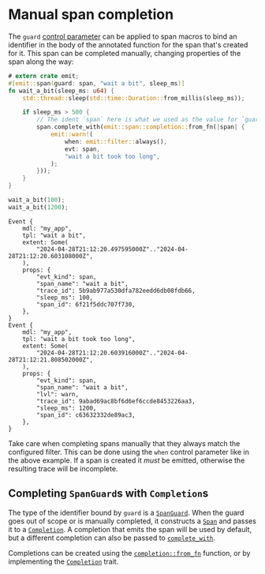 # Manual span completion

The `guard` [control parameter](../../reference/control-parameters.md) can be applied to span macros to bind an identifier in the body of the annotated function for the span that's created for it. This span can be completed manually, changing properties of the span along the way:

```rust
# extern crate emit;
#[emit::span(guard: span, "wait a bit", sleep_ms)]
fn wait_a_bit(sleep_ms: u64) {
    std::thread::sleep(std::time::Duration::from_millis(sleep_ms));

    if sleep_ms > 500 {
        // The ident `span` here is what we used as the value for `guard`
        span.complete_with(emit::span::completion::from_fn(|span| {
            emit::warn!(
                when: emit::filter::always(),
                evt: span,
                "wait a bit took too long",
            );
        }));
    }
}

wait_a_bit(100);
wait_a_bit(1200);
```

```text
Event {
    mdl: "my_app",
    tpl: "wait a bit",
    extent: Some(
        "2024-04-28T21:12:20.497595000Z".."2024-04-28T21:12:20.603108000Z",
    ),
    props: {
        "evt_kind": span,
        "span_name": "wait a bit",
        "trace_id": 5b9ab977a530dfa782eedd6db08fdb66,
        "sleep_ms": 100,
        "span_id": 6f21f5ddc707f730,
    },
}
Event {
    mdl: "my_app",
    tpl: "wait a bit took too long",
    extent: Some(
        "2024-04-28T21:12:20.603916000Z".."2024-04-28T21:12:21.808502000Z",
    ),
    props: {
        "evt_kind": span,
        "span_name": "wait a bit",
        "lvl": warn,
        "trace_id": 9abad69ac8bf6d6ef6ccde8453226aa3,
        "sleep_ms": 1200,
        "span_id": c63632332de89ac3,
    },
}
```

Take care when completing spans manually that they always match the configured filter. This can be done using the `when` control parameter like in the above example. If a span is created it _must_ be emitted, otherwise the resulting trace will be incomplete.

## Completing `SpanGuard`s with `Completion`s

The type of the identifier bound by `guard` is a [`SpanGuard`](https://docs.rs/emit/1.0.1/emit/span/struct.SpanGuard.html). When the guard goes out of scope or is manually completed, it constructs a [`Span`](https://docs.rs/emit/1.0.1/emit/span/struct.Span.html) and passes it to a [`Completion`](https://docs.rs/emit/1.0.1/emit/span/completion/trait.Completion.html). A completion that emits the span will be used by default, but a different completion can also be passed to [`complete_with`](https://docs.rs/emit/1.0.1/emit/span/struct.SpanGuard.html#method.complete_with).

Completions can be created using the [`completion::from_fn`](https://docs.rs/emit/1.0.1/emit/span/completion/fn.from_fn.html) function, or by implementing the [`Completion`](https://docs.rs/emit/1.0.1/emit/span/completion/trait.Completion.html) trait.

